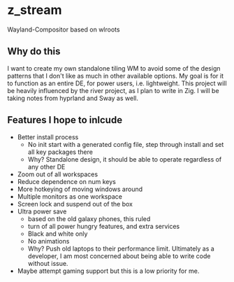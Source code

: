 # z_stream
Wayland-Compositor based on wlroots


## Why do this

I want to create my own standalone tiling WM to avoid some of the design patterns that I don't like as much in other available options. My goal is for it to function as an entire DE, for power users, i.e. lightweight. This project will be heavily influenced by the river project, as I plan to write in Zig. I will be taking notes from hyprland and Sway as well.

## Features I hope to inlcude

- Better install process
  - No init start with a generated config file, step through install and set all key packages there
  - Why? Standalone design, it should be able to operate regardless of any other DE
- Zoom out of all workspaces
- Reduce dependence on num keys
- More hotkeying of moving windows around
- Multiple monitors as one workspace
- Screen lock and suspend out of the box
- Ultra power save
  - based on the old galaxy phones, this ruled
  - turn of all power hungry features, and extra services
  - Black and white only
  - No animations
  - Why? Push old laptops to their performance limit. Ultimately as a developer, I am most concerned about being able to write code without issue.
- Maybe attempt gaming support but this is a low priority for me.


